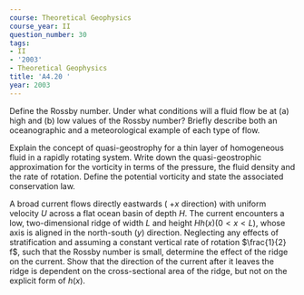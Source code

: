```yaml
---
course: Theoretical Geophysics
course_year: II
question_number: 30
tags:
- II
- '2003'
- Theoretical Geophysics
title: 'A4.20 '
year: 2003
---
```



Define the Rossby number. Under what conditions will a fluid flow be at (a) high and (b) low values of the Rossby number? Briefly describe both an oceanographic and a meteorological example of each type of flow.

Explain the concept of quasi-geostrophy for a thin layer of homogeneous fluid in a rapidly rotating system. Write down the quasi-geostrophic approximation for the vorticity in terms of the pressure, the fluid density and the rate of rotation. Define the potential vorticity and state the associated conservation law.

A broad current flows directly eastwards ( $+x$ direction) with uniform velocity $U$ across a flat ocean basin of depth $H$. The current encounters a low, two-dimensional ridge of width $L$ and height $H h(x)(0<x<L)$, whose axis is aligned in the north-south $(y)$ direction. Neglecting any effects of stratification and assuming a constant vertical rate of rotation $\frac{1}{2} f$, such that the Rossby number is small, determine the effect of the ridge on the current. Show that the direction of the current after it leaves the ridge is dependent on the cross-sectional area of the ridge, but not on the explicit form of $h(x)$.